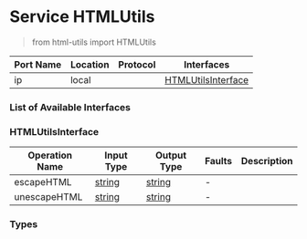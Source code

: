 # Service HTMLUtils

> from html-utils import HTMLUtils

| Port Name | Location | Protocol | Interfaces |
| --- | --- | --- | --- |
| ip | local | | <a href='#HTMLUtilsInterface'>HTMLUtilsInterface</a> |

### List of Available Interfaces

### HTMLUtilsInterface

| Operation Name | Input Type | Output Type | Faults | Description |
| --- | --- | --- | --- | --- |
| escapeHTML | <a href="#string">string</a> | <a href='#string'>string</a> | - |  |
| unescapeHTML | <a href="#string">string</a> | <a href='#string'>string</a> | - |  |


### Types

